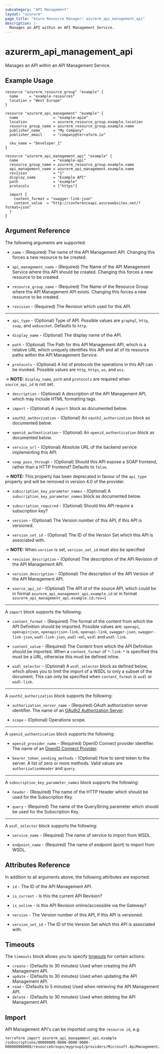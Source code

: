 ```yaml
---
subcategory: "API Management"
layout: "azurerm"
page_title: "Azure Resource Manager: azurerm_api_management_api"
description: |-
  Manages an API within an API Management Service.
---
```


# azurerm_api_management_api

Manages an API within an API Management Service.

## Example Usage

```hcl
resource "azurerm_resource_group" "example" {
  name     = "example-resources"
  location = "West Europe"
}

resource "azurerm_api_management" "example" {
  name                = "example-apim"
  location            = azurerm_resource_group.example.location
  resource_group_name = azurerm_resource_group.example.name
  publisher_name      = "My Company"
  publisher_email     = "company@terraform.io"

  sku_name = "Developer_1"
}

resource "azurerm_api_management_api" "example" {
  name                = "example-api"
  resource_group_name = azurerm_resource_group.example.name
  api_management_name = azurerm_api_management.example.name
  revision            = "1"
  display_name        = "Example API"
  path                = "example"
  protocols           = ["https"]

  import {
    content_format = "swagger-link-json"
    content_value  = "http://conferenceapi.azurewebsites.net/?format=json"
  }
}
```

## Argument Reference

The following arguments are supported:

* `name` - (Required) The name of the API Management API. Changing this forces a new resource to be created.

* `api_management_name` - (Required) The Name of the API Management Service where this API should be created. Changing this forces a new resource to be created.

* `resource_group_name` - (Required) The Name of the Resource Group where the API Management API exists. Changing this forces a new resource to be created.

* `revision` - (Required) The Revision which used for this API.

---

* `api_type` - (Optional) Type of API. Possible values are `graphql`, `http`, `soap`, and `websocket`. Defaults to `http`.

* `display_name` - (Optional) The display name of the API.

* `path` - (Optional) The Path for this API Management API, which is a relative URL which uniquely identifies this API and all of its resource paths within the API Management Service.

* `protocols` - (Optional) A list of protocols the operations in this API can be invoked. Possible values are `http`, `https`, `ws`, and `wss`.

-> **NOTE:** `display_name`, `path` and `protocols` are required when `source_api_id` is not set.

* `description` - (Optional) A description of the API Management API, which may include HTML formatting tags.

* `import` - (Optional) A `import` block as documented below.

* `oauth2_authorization` - (Optional) An `oauth2_authorization` block as documented below.

* `openid_authentication` - (Optional) An `openid_authentication` block as documented below.

* `service_url` - (Optional) Absolute URL of the backend service implementing this API.

* `soap_pass_through` - (Optional) Should this API expose a SOAP frontend, rather than a HTTP frontend? Defaults to `false`.

-> **NOTE:** This property has been deprecated in favour of the `api_type` property and will be removed in version 4.0 of the provider.

* `subscription_key_parameter_names` - (Optional) A `subscription_key_parameter_names` block as documented below.

* `subscription_required` - (Optional) Should this API require a subscription key?

* `version` - (Optional) The Version number of this API, if this API is versioned.

* `version_set_id` - (Optional) The ID of the Version Set which this API is associated with.

-> **NOTE:** When `version` is set, `version_set_id` must also be specified

* `revision_description` - (Optional) The description of the API Revision of the API Management API.

* `version_description` - (Optional) The description of the API Version of the API Management API.

* `source_api_id` - (Optional) The API id of the source API, which could be in format `azurerm_api_management_api.example.id` or in format `azurerm_api_management_api.example.id;rev=1`

---

A `import` block supports the following:

* `content_format` - (Required) The format of the content from which the API Definition should be imported. Possible values are: `openapi`, `openapi+json`, `openapi+json-link`, `openapi-link`, `swagger-json`, `swagger-link-json`, `wadl-link-json`, `wadl-xml`, `wsdl` and `wsdl-link`.

* `content_value` - (Required) The Content from which the API Definition should be imported. When a `content_format` of `*-link-*` is specified this must be a URL, otherwise this must be defined inline.

* `wsdl_selector` - (Optional) A `wsdl_selector` block as defined below, which allows you to limit the import of a WSDL to only a subset of the document. This can only be specified when `content_format` is `wsdl` or `wsdl-link`.

---

A `oauth2_authorization` block supports the following:

* `authorization_server_name` - (Required) OAuth authorization server identifier. The name of an [OAuth2 Authorization Server](https://www.terraform.io/docs/providers/azurerm/r/api_management_authorization_server.html).

* `scope` - (Optional) Operations scope.

---

A `openid_authentication` block supports the following:

* `openid_provider_name` - (Required) OpenID Connect provider identifier. The name of an [OpenID Connect Provider](https://www.terraform.io/docs/providers/azurerm/r/api_management_openid_connect_provider.html).

* `bearer_token_sending_methods` - (Optional) How to send token to the server. A list of zero or more methods. Valid values are `authorizationHeader` and `query`.

---

A `subscription_key_parameter_names` block supports the following:

* `header` - (Required) The name of the HTTP Header which should be used for the Subscription Key.

* `query` - (Required) The name of the QueryString parameter which should be used for the Subscription Key.

---

A `wsdl_selector` block supports the following:

* `service_name` - (Required) The name of service to import from WSDL.

* `endpoint_name` - (Required) The name of endpoint (port) to import from WSDL.

## Attributes Reference

In addition to all arguments above, the following attributes are exported:

* `id` - The ID of the API Management API.

* `is_current` - Is this the current API Revision?

* `is_online` - Is this API Revision online/accessible via the Gateway?

* `version` - The Version number of this API, if this API is versioned.

* `version_set_id` - The ID of the Version Set which this API is associated with.

## Timeouts

The `timeouts` block allows you to specify [timeouts](https://www.terraform.io/language/resources/syntax#operation-timeouts) for certain actions:

* `create` - (Defaults to 30 minutes) Used when creating the API Management API.
* `update` - (Defaults to 30 minutes) Used when updating the API Management API.
* `read` - (Defaults to 5 minutes) Used when retrieving the API Management API.
* `delete` - (Defaults to 30 minutes) Used when deleting the API Management API.

## Import

API Management API's can be imported using the `resource id`, e.g.

```shell
terraform import azurerm_api_management_api.example /subscriptions/00000000-0000-0000-0000-000000000000/resourceGroups/mygroup1/providers/Microsoft.ApiManagement/service/instance1/apis/api1
```
